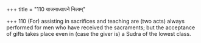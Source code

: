 +++
title = "110 याजनाध्यापने नित्यम्"

+++
110	(For) assisting in sacrifices and teaching are (two acts) always performed for men who have received the sacraments; but the acceptance of gifts takes place even in (case the giver is) a Sudra of the lowest class.